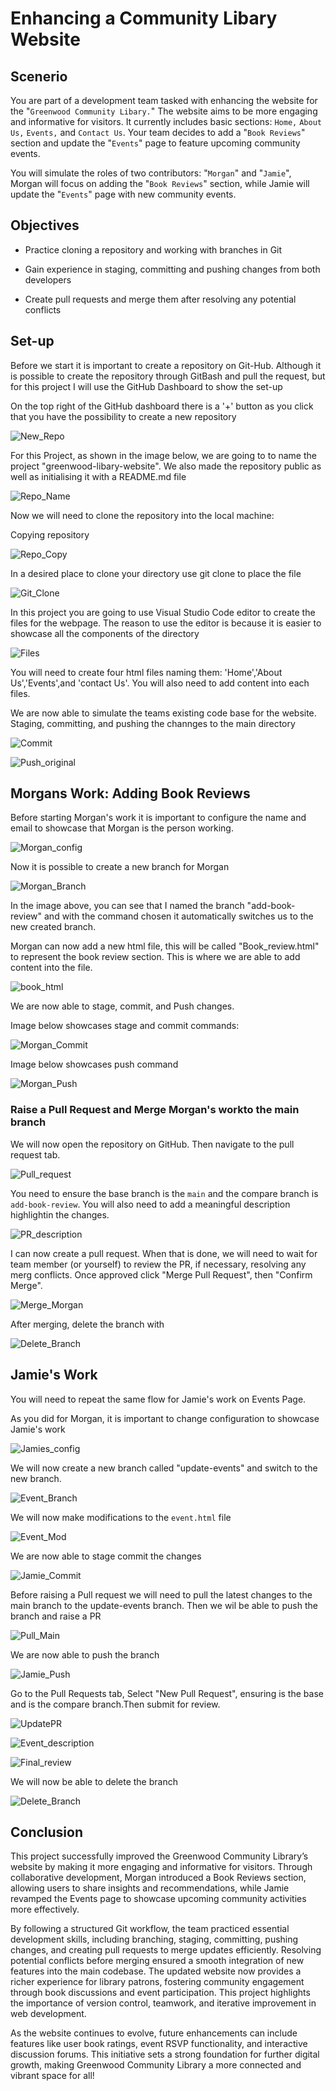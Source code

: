 # Enhancing a Community Libary Website

## Scenerio
You are part of a development team tasked with enhancing the website for the "`Greenwood Community Libary.`" The website aims to be more engaging and informative for visitors. It currently includes basic sections: `Home,` `About Us,` `Events,` and `Contact Us`. Your team decides to add a "`Book Reviews`" section and update the "`Events`" page to feature upcoming community events.

You will simulate the roles of two contributors: "`Morgan`" and "`Jamie`", Morgan will focus on adding the "`Book Reviews`" section, while Jamie will update the "`Events`" page with new community events.

## Objectives

* Practice cloning a repository and working with branches in Git

* Gain experience in staging, committing and pushing changes from both developers

* Create pull requests and merge them after resolving any potential conflicts



## Set-up
Before we start it is important to create a repository on Git-Hub. Although it is possible to create the repository through GitBash and pull the request, but for this project I will use the GitHub Dashboard to show the set-up

On the top right of the GitHub dashboard there is a '+' button as you click that you have the possibility to create a new repository

![New_Repo](img.1/New_Repo.png)

For this Project, as shown in the image below, we are going to to name the project "greenwood-libary-website". We also made the repository public as well as initialising it with a README.md file

![Repo_Name](img.1/Repo_Name.png)

Now we will need to clone the repository into the local machine:

Copying repository

![Repo_Copy](img.1/Repo_copy.png)

In a desired place to clone your directory use git clone to place the file

![Git_Clone](img.1/Git_Clone.png)

In this project you are going to use Visual Studio Code editor to create the files for the webpage. The reason to use the editor is because it is easier to showcase all the components of the directory

![Files](img.1/Visual_Code.png)

You will need to create four html files naming them: 'Home','About Us','Events',and 'contact Us'. You will also need to add content into each files.

We are now able to simulate the teams existing code base for the website. Staging, committing, and pushing the channges to the main directory

![Commit](img.1/Org_Commit.png)

![Push_original](img.1/Og_push.png)

## Morgans Work: Adding Book Reviews

Before starting Morgan's work it is important to configure the name and email to showcase that Morgan is the person working.

![Morgan_config](img.1/Morgan_Config.png)

Now it is possible to create a new branch for Morgan

![Morgan_Branch](img.1/Book_review_branch.png)

In the image above, you can see that I named the branch "add-book-review" and with the command chosen it automatically switches us to the new created branch.

Morgan can now add a new html file, this will be called "Book_review.html" to represent the book review section. This is where we are able to add content into the file.

![book_html](img.1/book_review_html.png)

We are now able to stage, commit, and Push changes.

Image below showcases stage and commit commands:

![Morgan_Commit](img.1/Morgan_Commit.png)

Image below showcases push command

![Morgan_Push](img.1/Morgan_Push.png)

### Raise a Pull Request and Merge Morgan's workto the main branch

We will now open the repository on GitHub. Then navigate to the pull request tab.

![Pull_request](img.1/PR_Morg.png)

You need to ensure the base branch is the `main` and the compare branch is `add-book-review`. You will also need to add a meaningful description highlightin the changes.

 ![PR_description](img.1/PR_descrip.png)

 I can now create a pull request. When that is done, we will need to wait for team member (or yourself) to review the PR, if necessary, resolving any merg conflicts. Once approved click "Merge Pull Request", then "Confirm Merge".


 ![Merge_Morgan](img.1/Merge_morg.png)

After merging, delete the branch with

![Delete_Branch](img.1/Delete_M_Branch.png)

## Jamie's Work
You will need to repeat the same flow for Jamie's work on Events Page.

As you did for Morgan, it is important to change configuration to showcase Jamie's work

![Jamies_config](img.1/Jamie_config.png)

We will now create a new branch called "update-events" and switch to the new branch.

![Event_Branch](img.1/Update_events.png)

We will now make modifications to the `event.html` file 

![Event_Mod](img.1/event_html.png)

We are now able to stage commit the changes

![Jamie_Commit](img.1/Jamie_Commit.png)

Before raising a Pull request we will need to pull the latest changes to the main branch to the update-events branch. Then we wil be able to push the branch and raise a PR

![Pull_Main](img.1/Pull_main.png)

We are now able to push the branch

![Jamie_Push](img.1/Jamie_Push.png)

Go to the Pull Requests tab, Select "New Pull Request", ensuring  is the base and  is the compare branch.Then submit for review.

![UpdatePR](img.1/Updat_PR.png)

![Event_description](img.1/Jamie_Descript.png)

![Final_review](img.1/Final%20Review.png.png)

We will now be able to delete the branch

![Delete_Branch](img.1/Delete_Jam.png)

## Conclusion

 This project successfully improved the Greenwood Community Library’s website by making it more engaging and informative for visitors. Through collaborative development, Morgan introduced a Book Reviews section, allowing users to share insights and recommendations, while Jamie revamped the Events page to showcase upcoming community activities more effectively.

By following a structured Git workflow, the team practiced essential development skills, including branching, staging, committing, pushing changes, and creating pull requests to merge updates efficiently. Resolving potential conflicts before merging ensured a smooth integration of new features into the main codebase.
The updated website now provides a richer experience for library patrons, fostering community engagement through book discussions and event participation. This project highlights the importance of version control, teamwork, and iterative improvement in web development.

As the website continues to evolve, future enhancements can include features like user book ratings, event RSVP functionality, and interactive discussion forums. This initiative sets a strong foundation for further digital growth, making Greenwood Community Library a more connected and vibrant space for all!